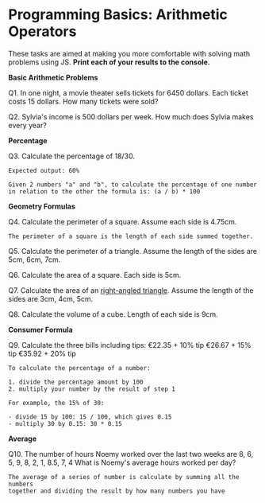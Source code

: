 # Programming Basics: Arithmetic Operators
 
These tasks are aimed at making you more comfortable with solving math problems using JS. **Print each of your results to the console.**

**Basic Arithmetic Problems**

Q1. In one night, a movie theater sells tickets for 6450 dollars. Each ticket costs 15 dollars. How many tickets were sold? 

Q2. Sylvia's income is 500 dollars per week. How much does Sylvia makes every year?

**Percentage**

Q3. Calculate the percentage of 18/30. 

`Expected output: 60%`

`Given 2 numbers "a" and "b", to calculate the percentage of one number in relation to the other the formula is: (a / b) * 100`

**Geometry Formulas** 

Q4. Calculate the perimeter of a square. Assume each side is 4.75cm.

`The perimeter of a square is the length of each side summed together.`

Q5. Calculate the perimeter of a triangle. Assume the length of the sides are 5cm, 6cm, 7cm.

Q6. Calculate the area of a square. Each side is 5cm.

Q7. Calculate the area of an [right-angled triangle](https://en.wikipedia.org/wiki/Right_triangle). Assume the length of the sides are 3cm, 4cm, 5cm.

Q8. Calculate the volume of a cube. Length of each side is 9cm.

**Consumer Formula**

Q9. Calculate the three bills including tips:
€22.35 + 10% tip
€26.67 + 15% tip
€35.92 + 20% tip

```
To calculate the percentage of a number:

1. divide the percentage amount by 100
2. multiply your number by the result of step 1

For example, the 15% of 30:

- divide 15 by 100: 15 / 100, which gives 0.15
- multiply 30 by 0.15: 30 * 0.15
```

**Average** 

Q10. The number of hours Noemy worked over the last two weeks are 8, 6, 5, 9, 8, 2, 1, 8.5, 7, 4
What is Noemy's average hours worked per day?

```
The average of a series of number is calculate by summing all the numbers 
together and dividing the result by how many numbers you have
```
